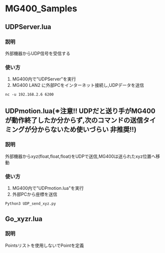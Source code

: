 # MG400_Samples
## UDPServer.lua
### 説明
外部機器からUDP信号を受信する

### 使い方
1. MG400内で"UDPServer"を実行
2. MG400 LAN2 に外部PCをインターネット接続し,UDPデータを送信
```
nc -u 192.168.2.6 6200
```
## UDPmotion.lua(※注意!! UDPだと送り手がMG400が動作終了したか分からず,次のコマンドの送信タイミングが分からないため使いづらい 非推奨!!)
### 説明
外部機器からxyz(float,float,float)をUDPで送信,MG400は送られたxyz位置へ移動

### 使い方
1. MG400内で"UDPmotion.lua"を実行
2. 外部PCから座標を送信
```
Python3 UDP_send_xyz.py
```

## Go_xyzr.lua
### 説明
Pointsリストを使用しないでPointを定義
